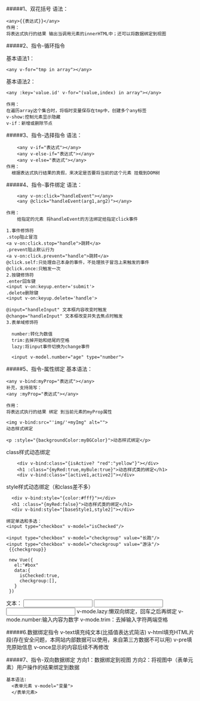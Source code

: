#####1、双花括号
    语法：

    <any>{{表达式}}</any>
    作用：
    将表达式执行的结果 输出当调用元素的innerHTML中；还可以将数据绑定到视图

    

#####2、指令-循环指令

  基本语法1：

    <any v-for="tmp in array"></any>

  基本语法2：

    <any :key='value.id' v-for="(value,index) in array"></any>

    作用：
    在遍历array这个集合时，将临时变量保存在tmp中，创建多个any标签
    v-show:控制元素显示隐藏
    v-if：新增或删除节点

#####3、指令-选择指令
    语法：

        <any v-if="表达式"></any>
        <any v-else-if="表达式"></any>
        <any v-else="表达式"></any>
    作用：
      根据表达式执行结果的真假，来决定是否要将当前的这个元素 挂载到DOM树


#####4、指令-事件绑定
    语法：

        <any v-on:click="handleEvent"></any>
        <any @click="handleEvent(arg1,arg2)"></any>

    作用：
        给指定的元素 将handleEvent的方法绑定给指定click事件

    1.事件修饰符
    .stop阻止冒泡
    <a v-on:click.stop="handle">跳转</a>
    .prevent阻止默认行为
    <a v-on:click.prevent="handle">跳转</a>
    @click.self:只处理自己本身的事件，不处理孩子冒泡上来触发的事件
    @click.once:只触发一次
    2.按键修饰符
    .enter回车键
    <input v-on:keyup.enter='submit'>
    .delete删除键
    <input v-on:keyup.delete='handle'>

    @input="handleInput" 文本框内容改变时触发
    @change="handleInput" 文本框改变并失去焦点时触发
    3.表单域修饰符

      number:转化为数值
      trim:去掉开始和结尾的空格
      lazy:将input事件切换为change事件

      <input v-model.number="age" type="number">


#####5、指令-属性绑定
  基本语法： 

    <any v-bind:myProp="表达式"></any>
    补充，支持简写：
    <any :myProp="表达式"></any>

    作用：
    将表达式执行的结果 绑定 到当前元素的myProp属性

    <img v-bind:src="'img/'+myImg" alt="">
    动态样式绑定

    <p :style="{backgroundColor:myBGColor}">动态样式绑定</p>

   class样式动态绑定

        <div v-bind:class="{isActive? "red":"yellow"}"></div>
        <h1 :class="{myRed:true,myBule:true}">动态样式类的绑定</h1>
        <div v-bind:class="[active1,active2]"></div>

   style样式动态绑定（和class差不多）

      <div v-bind:style="{color:#fff}"></div>
      <h1 :class="{myRed:false}">动态样式类的绑定</h1>
      <div v-bind:style="[baseStyle1,style2]"></div>
    
    绑定单选和多选：
    <input type="checkbox" v-model="isChecked"/>

    <input type="checkbox" v-model="checkgroup" value="长跑"/>
    <input type="checkbox" v-model="checkgroup" value="游泳"/>
     {{checkgroup}}

     new Vue({
       el:"#box"
       data:{
         isChecked:true,
         checkgroup:[],
       }
     })

  文本：
    <input type="text" v-mode.lazy="mytext"/>
    <input type="text" v-mode.number="mytext"/>
    <input type="text" v-mode.trim="mytext"/>
    v-mode.lazy:懒双向绑定，回车之后再绑定
    v-mode.number:输入内容为数字
    v-mode.trim：去掉输入字符两端空格


#####6.数据绑定指令
    v-text填充纯文本(比插值表达式简洁)
    v-html填充HTML片段(存在安全问题，本网站内部数据可以使用，来自第三方数据不可以用)
    v-pre填充原始信息
    v-once显示的内容后续不再修改

#####7、指令-双向数据绑定
    方向1：数据绑定到视图
    方向2：将视图中（表单元素）用户操作的结果绑定到数据

    基本语法:
      <表单元素 v-model="变量">
      </表单元素>